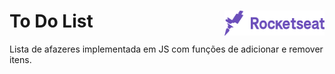 # To Do List <img src="img/rocketseat.png" width="160" height="40" align="right"> 
Lista de afazeres implementada em JS com funções de adicionar e remover itens.
